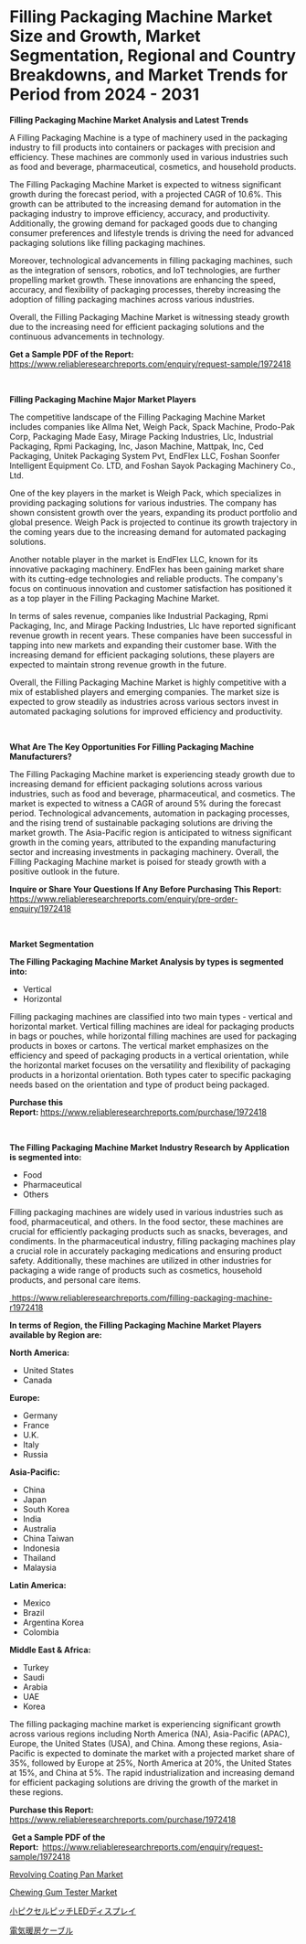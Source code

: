 <p><h1>Filling Packaging Machine Market Size and Growth, Market Segmentation, Regional and Country Breakdowns, and Market Trends for Period from 2024 -  2031</h1></p><p><strong>Filling Packaging Machine Market Analysis and Latest Trends</strong></p>
<p><p>A Filling Packaging Machine is a type of machinery used in the packaging industry to fill products into containers or packages with precision and efficiency. These machines are commonly used in various industries such as food and beverage, pharmaceutical, cosmetics, and household products.</p><p>The Filling Packaging Machine Market is expected to witness significant growth during the forecast period, with a projected CAGR of 10.6%. This growth can be attributed to the increasing demand for automation in the packaging industry to improve efficiency, accuracy, and productivity. Additionally, the growing demand for packaged goods due to changing consumer preferences and lifestyle trends is driving the need for advanced packaging solutions like filling packaging machines.</p><p>Moreover, technological advancements in filling packaging machines, such as the integration of sensors, robotics, and IoT technologies, are further propelling market growth. These innovations are enhancing the speed, accuracy, and flexibility of packaging processes, thereby increasing the adoption of filling packaging machines across various industries.</p><p>Overall, the Filling Packaging Machine Market is witnessing steady growth due to the increasing need for efficient packaging solutions and the continuous advancements in technology.</p></p>
<p><strong>Get a Sample PDF of the Report:&nbsp;</strong> <a href="https://www.reliableresearchreports.com/enquiry/request-sample/1972418">https://www.reliableresearchreports.com/enquiry/request-sample/1972418</a></p>
<p>&nbsp;</p>
<p><strong>Filling Packaging Machine Major Market Players</strong></p>
<p><p>The competitive landscape of the Filling Packaging Machine Market includes companies like Allma Net, Weigh Pack, Spack Machine, Prodo-Pak Corp, Packaging Made Easy, Mirage Packing Industries, Llc, Industrial Packaging, Rpmi Packaging, Inc, Jason Machine, Mattpak, Inc, Ced Packaging, Unitek Packaging System Pvt, EndFlex LLC, Foshan Soonfer Intelligent Equipment Co. LTD, and Foshan Sayok Packaging Machinery Co., Ltd.</p><p>One of the key players in the market is Weigh Pack, which specializes in providing packaging solutions for various industries. The company has shown consistent growth over the years, expanding its product portfolio and global presence. Weigh Pack is projected to continue its growth trajectory in the coming years due to the increasing demand for automated packaging solutions.</p><p>Another notable player in the market is EndFlex LLC, known for its innovative packaging machinery. EndFlex has been gaining market share with its cutting-edge technologies and reliable products. The company's focus on continuous innovation and customer satisfaction has positioned it as a top player in the Filling Packaging Machine Market.</p><p>In terms of sales revenue, companies like Industrial Packaging, Rpmi Packaging, Inc, and Mirage Packing Industries, Llc have reported significant revenue growth in recent years. These companies have been successful in tapping into new markets and expanding their customer base. With the increasing demand for efficient packaging solutions, these players are expected to maintain strong revenue growth in the future.</p><p>Overall, the Filling Packaging Machine Market is highly competitive with a mix of established players and emerging companies. The market size is expected to grow steadily as industries across various sectors invest in automated packaging solutions for improved efficiency and productivity.</p></p>
<p>&nbsp;</p>
<p><strong>What Are The Key Opportunities For Filling Packaging Machine Manufacturers?</strong></p>
<p><p>The Filling Packaging Machine market is experiencing steady growth due to increasing demand for efficient packaging solutions across various industries, such as food and beverage, pharmaceutical, and cosmetics. The market is expected to witness a CAGR of around 5% during the forecast period. Technological advancements, automation in packaging processes, and the rising trend of sustainable packaging solutions are driving the market growth. The Asia-Pacific region is anticipated to witness significant growth in the coming years, attributed to the expanding manufacturing sector and increasing investments in packaging machinery. Overall, the Filling Packaging Machine market is poised for steady growth with a positive outlook in the future.</p></p>
<p><strong>Inquire or Share Your Questions If Any Before Purchasing This Report:</strong> <a href="https://www.reliableresearchreports.com/enquiry/pre-order-enquiry/1972418">https://www.reliableresearchreports.com/enquiry/pre-order-enquiry/1972418</a></p>
<p>&nbsp;</p>
<p><strong>Market Segmentation</strong></p>
<p><strong>The Filling Packaging Machine Market Analysis by types is segmented into:</strong></p>
<p><ul><li>Vertical</li><li>Horizontal</li></ul></p>
<p><p>Filling packaging machines are classified into two main types - vertical and horizontal market. Vertical filling machines are ideal for packaging products in bags or pouches, while horizontal filling machines are used for packaging products in boxes or cartons. The vertical market emphasizes on the efficiency and speed of packaging products in a vertical orientation, while the horizontal market focuses on the versatility and flexibility of packaging products in a horizontal orientation. Both types cater to specific packaging needs based on the orientation and type of product being packaged.</p></p>
<p><strong>Purchase this Report:&nbsp;</strong><a href="https://www.reliableresearchreports.com/purchase/1972418">https://www.reliableresearchreports.com/purchase/1972418</a></p>
<p>&nbsp;</p>
<p><strong>The Filling Packaging Machine Market Industry Research by Application is segmented into:</strong></p>
<p><ul><li>Food</li><li>Pharmaceutical</li><li>Others</li></ul></p>
<p><p>Filling packaging machines are widely used in various industries such as food, pharmaceutical, and others. In the food sector, these machines are crucial for efficiently packaging products such as snacks, beverages, and condiments. In the pharmaceutical industry, filling packaging machines play a crucial role in accurately packaging medications and ensuring product safety. Additionally, these machines are utilized in other industries for packaging a wide range of products such as cosmetics, household products, and personal care items.</p></p>
<p><a href="https://www.reliableresearchreports.com/filling-packaging-machine-r1972418">&nbsp;https://www.reliableresearchreports.com/filling-packaging-machine-r1972418</a></p>
<p><strong>In terms of Region, the Filling Packaging Machine Market Players available by Region are:</strong></p>
<p>
    <p> <strong> North America: </strong>
        <ul>
            <li>United States</li>
            <li>Canada</li>
        </ul>
        </p> 
    <p> <strong> Europe: </strong>
        <ul>
            <li>Germany</li>
            <li>France</li>
            <li>U.K.</li>
            <li>Italy</li>
            <li>Russia</li>
        </ul>
        </p> 
    <p> <strong> Asia-Pacific: </strong>
        <ul>
            <li>China</li>
            <li>Japan</li>
            <li>South Korea</li>
            <li>India</li>
            <li>Australia</li>
            <li>China Taiwan</li>
            <li>Indonesia</li>
            <li>Thailand</li>
            <li>Malaysia</li>
        </ul>
        </p> 
    <p> <strong> Latin America: </strong>
        <ul>
            <li>Mexico</li>
            <li>Brazil</li>
            <li>Argentina Korea</li>
            <li>Colombia</li>
        </ul>
        </p> 
    <p> <strong> Middle East & Africa: </strong>
        <ul>
            <li>Turkey</li>
            <li>Saudi</li>
            <li>Arabia</li>
            <li>UAE</li>
            <li>Korea</li>
        </ul>
    </p>
    </p>
<p><p>The filling packaging machine market is experiencing significant growth across various regions including North America (NA), Asia-Pacific (APAC), Europe, the United States (USA), and China. Among these regions, Asia-Pacific is expected to dominate the market with a projected market share of 35%, followed by Europe at 25%, North America at 20%, the United States at 15%, and China at 5%. The rapid industrialization and increasing demand for efficient packaging solutions are driving the growth of the market in these regions.</p></p>
<p><strong>Purchase this Report: </strong><a href="https://www.reliableresearchreports.com/purchase/1972418">https://www.reliableresearchreports.com/purchase/1972418</a></p>
<p>&nbsp;<strong>Get a Sample PDF of the Report:&nbsp;&nbsp;</strong><a href="https://www.reliableresearchreports.com/enquiry/request-sample/1972418">https://www.reliableresearchreports.com/enquiry/request-sample/1972418</a></p>
<p><strong></strong></p>
<p><p><a href="https://github.com/Airanohannonzb68e5pb53oc1/Market-Research-Report-List-2/blob/main/revolving-coating-pan-market.md">Revolving Coating Pan Market</a></p><p><a href="https://github.com/ChiragRP21/Market-Research-Report-List-4/blob/main/chewing-gum-tester-market.md">Chewing Gum Tester Market</a></p><p><a href="https://github.com/vlcostes/Market-Research-Report-List-1/blob/main/933145433736.md">小ピクセルピッチLEDディスプレイ</a></p><p><a href="https://github.com/EstaSprer20231/Market-Research-Report-List-1/blob/main/222956533737.md">電気暖房ケーブル</a></p></p>